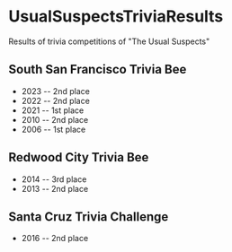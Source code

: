 # UsualSuspectsTriviaResults
Results of trivia competitions of "The Usual Suspects"
## South San Francisco Trivia Bee
* 2023 -- 2nd place
* 2022 -- 2nd place
* 2021 -- 1st place
* 2010 -- 2nd place
* 2006 -- 1st place

## Redwood City Trivia Bee
* 2014 -- 3rd place
* 2013 -- 2nd place

## Santa Cruz Trivia Challenge
* 2016 -- 2nd place
